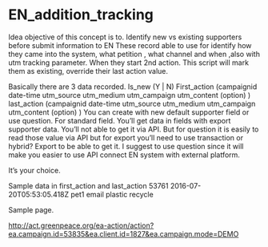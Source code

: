 # EN_addition_tracking
Idea objective of this concept is to.
Identify new vs existing supporters before submit information to EN 
These record able to use for identify how they came into the system, what petition , what channel and when ,also with utm tracking parameter.
When they start 2nd action. This script will mark them as existing, override their last action value. 

Basically there are 3 data recorded.
Is_new  (Y | N)
First_action    (campaignid date-time utm_source utm_medium utm_campaign utm_content (option) )
last_action    (campaignid date-time utm_source utm_medium utm_campaign utm_content (option) ) 
You can create with new default supporter field or use question.
For standard field. You’ll get data in fields with export supporter data. You’ll not able to get it via API. But for question it is easily to read those value via API but for export you’ll need to use transaction or hybrid? Export to be able to get it. I suggest to use question since it will make you easier to use API connect EN system with external platform.

It’s your choice. 

Sample data in first_action and last_action
53761 2016-07-20T05:53:05.418Z pet1 email plastic recycle

Sample page.

http://act.greenpeace.org/ea-action/action?ea.campaign.id=53835&ea.client.id=1827&ea.campaign.mode=DEMO
